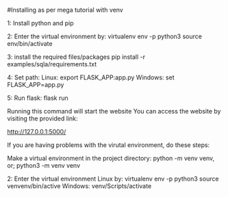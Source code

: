 #Installing as per mega tutorial with venv

1:
Install python and pip

2:
Enter the virtual environment by:
virtualenv env -p python3
source env/bin/activate

3:
install the required files/packages
pip install -r examples/sqla/requirements.txt

4:
Set path:
Linux: export FLASK_APP:app.py
Windows: set FLASK_APP=app.py

5:
Run flask:
flask run

Running this command will start the website
You can access the website by visiting the provided link:

http://127.0.0.1:5000/





If you are having problems with the virutal environment, do these steps:

Make a virtual environment in the project directory: 
python -m venv venv, or; python3 -m venv venv

2: Enter the virtual environment 
Linux by: virtualenv env -p python3 source venvenv/bin/active 
Windows: venv/Scripts/activate

